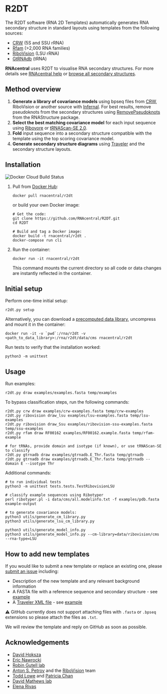 
# R2DT

The R2DT software (RNA 2D Templates) automatically generates RNA secondary structure in standard layouts using templates from the following sources:

 - [CRW](http://www.rna.ccbb.utexas.edu) (5S and SSU rRNA)
 - [Rfam](https://rfam.org) (>2,000 RNA families)
 - [RiboVision](http://apollo.chemistry.gatech.edu/RiboVision/#) (LSU rRNA)
 - [GtRNAdb](http://gtrnadb.ucsc.edu) (tRNA)

**RNAcentral** uses R2DT to visualise RNA secondary structures. For more details see [RNAcentral help](https://rnacentral.org/help/secondary-structure) or [browse all secondary  structures](https://rnacentral.org/search?q=has_secondary_structure:%22True%22).

## Method overview

1. **Generate a library of covariance models** using bpseq files from [CRW](http://www.rna.icmb.utexas.edu/DAT/3C/Structure/index.php), RiboVision or another source with [Infernal](http://eddylab.org/infernal/). For best results, remove pseudoknots from the secondary structures using [RemovePseudoknots](https://rna.urmc.rochester.edu/Text/RemovePseudoknots.html) from the RNAStructure package.
1. **Select the best matching covariance model** for each input sequence
using [Ribovore](https://github.com/nawrockie/ribovore) or [tRNAScan-SE 2.0](http://lowelab.ucsc.edu/tRNAscan-SE/).
1. **Fold** input sequence into a secondary structure compatible with the template
using the top scoring covariance model.
1. **Generate secondary structure diagrams** using [Traveler](https://github.com/davidhoksza/traveler) and the secondary structure layouts.

## Installation

![Docker Cloud Build Status](https://img.shields.io/docker/cloud/build/rnacentral/r2dt)

1. Pull from [Docker Hub](https://hub.docker.com/r/rnacentral/r2dt):

    ```
    docker pull rnacentral/r2dt
    ```

    or build your own Docker image:

    ```
    # Get the code:
    git clone https://github.com/RNAcentral/R2DT.git
    cd R2DT

    # Build and tag a Docker image:
    docker build -t rnacentral/r2dt .
    docker-compose run cli
    ```

2. Run the container:

    ```
    docker run -it rnacentral/r2dt
    ```

    This command mounts the current directory so all code or data changes are instantly reflected in the container.

## Initial setup

Perform one-time initial setup:

```
r2dt.py setup
```

Alternatively, you can download a [precomputed data library](https://www.dropbox.com/s/q5l0s1nj5h4y6e4/cms.tar.gz?dl=0), uncompress and mount it in the container:

```
docker run -it -v `pwd`:/rna/r2dt -v <path_to_data_library>:/rna/r2dt/data/cms rnacentral/r2dt
```

Run tests to verify that the installation worked:
```
python3 -m unittest
```

## Usage

Run examples:

```
r2dt.py draw examples/examples.fasta temp/examples
```

To bypass classification steps, run the following commands:
```
r2dt.py crw draw examples/crw-examples.fasta temp/crw-examples
r2dt.py ribovision draw_lsu examples/lsu-examples.fasta temp/lsu-examples
r2dt.py ribovision draw_Ssu examples/ribovision-ssu-examples.fasta temp/ssu-examples
r2dt.py rfam draw RF00162 examples/RF00162.example.fasta temp/rfam-example

# for tRNAs, provide domain and isotype (if known), or use tRNAScan-SE to classify
r2dt.py gtrnadb draw examples/gtrnadb.E_Thr.fasta temp/gtrnadb
r2dt.py gtrnadb draw examples/gtrnadb.E_Thr.fasta temp/gtrnadb --domain E --isotype Thr
```

Additional commands:

```
# to run individual tests
python3 -m unittest tests.tests.TestRibovisionLSU

# classify example sequences using Ribotyper
perl ribotyper.pl -i data/cms/all.modelinfo.txt -f examples/pdb.fasta example-output

# to generate covariance models:
python3 utils/generate_cm_library.py
python3 utils/generate_lsu_cm_library.py

python3 utils/generate_model_info.py
python3 utils/generate_model_info.py --cm-library=data/ribovision/cms --rna-type=LSU
```

## How to add new templates

If you would like to submit a new template or replace an existing one, please [submit an issue](https://github.com/RNAcentral/R2DT/issues/new) including:

- Description of the new template and any relevant background information
- A FASTA file with a reference sequence and secondary structure - see [example](./data/rfam/RF00002/RF00002-traveler.fasta)
- A [Traveler XML file](https://github.com/davidhoksza/traveler#traveler-intermediate-format) - see [example](./data/rfam/RF00002/traveler-template.xml)

:warning: GitHub currently does not support attaching files with `.fasta` or `.bpseq` extensions so please attach the files as `.txt`.

We will review the template and reply on GitHub as soon as possible.

## Acknowledgements

- [David Hoksza](https://github.com/davidhoksza)
- [Eric Nawrocki](https://github.com/nawrockie)
- [Robin Gutell lab](http://www.rna.ccbb.utexas.edu)
- [Anton S. Petrov](https://cool.gatech.edu/people/petrov-anton) and the [RiboVision](http://apollo.chemistry.gatech.edu/RiboVision/#) team
- [Todd Lowe](https://users.soe.ucsc.edu/~lowe/) and [Patricia Chan](https://www.soe.ucsc.edu/people/pchan)
- [David Mathews lab](http://rna.urmc.rochester.edu/RNAstructure.html)
- [Elena Rivas](https://twitter.com/RivasElenaRivas)
